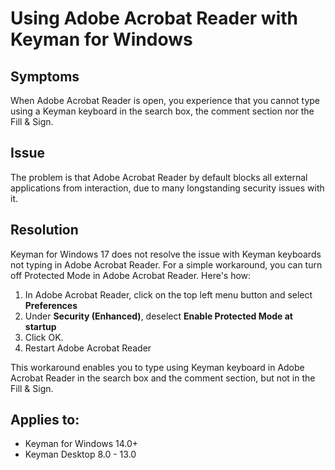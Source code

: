 # Using Adobe Acrobat Reader with Keyman for Windows

## Symptoms
When Adobe Acrobat Reader is open, you experience that you cannot type using a Keyman keyboard in the search box, the comment section nor the Fill & Sign. 

## Issue
The problem is that Adobe Acrobat Reader by default blocks all external applications from interaction, due to many longstanding security issues with it.

## Resolution
Keyman for Windows 17 does not resolve the issue with Keyman keyboards not typing in Adobe Acrobat Reader. For a simple workaround, you can turn off Protected Mode in Adobe Acrobat Reader. Here's how:

1. In Adobe Acrobat Reader, click on the top left menu button and select **Preferences**
2. Under **Security (Enhanced)**, deselect **Enable Protected Mode at startup**
3. Click OK. 
4. Restart Adobe Acrobat Reader

This workaround enables you to type using Keyman keyboard in Adobe Acrobat Reader in the search box and the comment section, but not in the Fill & Sign.

## Applies to:
* Keyman for Windows 14.0+
* Keyman Desktop 8.0 - 13.0
